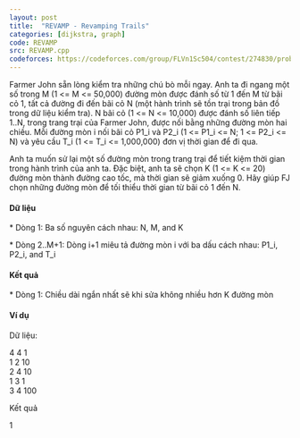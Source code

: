 ```yaml
---
layout: post
title:  "REVAMP - Revamping Trails"
categories: [dijkstra, graph]
code: REVAMP
src: REVAMP.cpp
codeforces: https://codeforces.com/group/FLVn1Sc504/contest/274830/problem/S
---
```



Farmer John sẵn lòng kiểm tra những chú bò mỗi ngay. Anh ta đi ngang một số trong M (1 <= M <= 50,000) đường mòn được đánh số từ 1 đến M từ bãi cỏ 1, tất cả đường đi đến bãi cỏ N (một hành trình sẽ tồn trại trong bản đồ trong dữ liệu kiểm tra). N bãi cỏ (1 <= N <= 10,000) được đánh số liên tiếp 1..N, trong trang trại của Farmer John, được nối bằng những đường mòn hai chiều. Mỗi đường mòn i nối bãi cỏ P1\_i và P2\_i (1 <= P1\_i <= N; 1 <= P2\_i <= N) và yêu cầu T\_i (1 <= T\_i <= 1,000,000) đơn vị thời gian để đi qua.

Anh ta muốn sử lại một số đường mòn trong trang trại để tiết kiệm thời gian trong hành trình của anh ta. Đặc biệt, anh ta sẽ chọn K (1 <= K <= 20) đường mòn thành đường cao tốc, mà thời gian sẽ giảm xuống 0. Hãy giúp FJ chọn những đường mòn để tối thiểu thời gian từ bãi cỏ 1 đến N.

#### Dữ liệu

\* Dòng 1: Ba số nguyên cách nhau: N, M, and K

\* Dòng 2..M+1: Dòng i+1 miêu tả đường mòn i với ba dấu cách nhau: P1\_i, P2\_i, and T\_i

#### Kết quả

\* Dòng 1: Chiều dài ngắn nhất sẽ khi sửa không nhiều hơn K đường mòn

#### Ví dụ

Dữ liệu:

4 4 1  
1 2 10  
2 4 10  
1 3 1  
3 4 100  

Kết quả

1

<!--more-->

